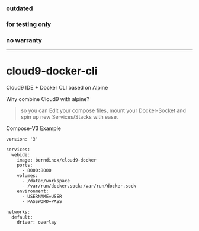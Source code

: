 
### outdated
### for testing only
### no warranty
---------------------------
# cloud9-docker-cli

Cloud9 IDE + Docker CLI based on Alpine

Why combine Cloud9 with alpine?

> so you can Edit your compose files, mount your Docker-Socket and spin up new Services/Stacks with ease.

Compose-V3 Example
```
version: '3'

services:
  webide:
    image: berndinox/cloud9-docker
    ports:
      - 8000:8000
    volumes:
      - /data:/workspace
      - /var/run/docker.sock:/var/run/docker.sock
    environment:
      - USERNAME=USER
      - PASSWORD=PASS

networks:
  default:
    driver: overlay
```



